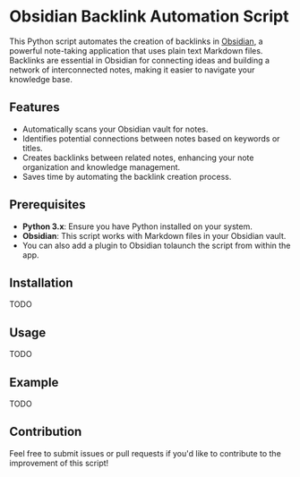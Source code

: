# Obsidian Backlink Automation Script

This Python script automates the creation of backlinks in [Obsidian](https://obsidian.md/), a powerful note-taking application that uses plain text Markdown files. Backlinks are essential in Obsidian for connecting ideas and building a network of interconnected notes, making it easier to navigate your knowledge base.

## Features

- Automatically scans your Obsidian vault for notes.
- Identifies potential connections between notes based on keywords or titles.
- Creates backlinks between related notes, enhancing your note organization and knowledge management.
- Saves time by automating the backlink creation process.

## Prerequisites

- **Python 3.x**: Ensure you have Python installed on your system.
- **Obsidian**: This script works with Markdown files in your Obsidian vault.
- You can also add a plugin to Obsidian tolaunch the script from within the app.
## Installation

TODO

## Usage

TODO

## Example

TODO

## Contribution

Feel free to submit issues or pull requests if you'd like to contribute to the improvement of this script!

